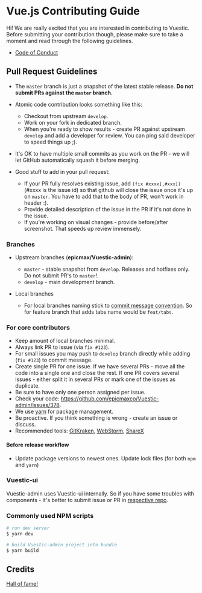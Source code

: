 # Vue.js Contributing Guide

Hi! We are really excited that you are interested in contributing to Vuestic. Before submitting your contribution though, please make sure to take a moment and read through the following guidelines.

- [Code of Conduct](./../CODE_OF_CONDUCT.md)

## Pull Request Guidelines

- The `master` branch is just a snapshot of the latest stable release. **Do not submit PRs against the `master` branch.**
- Atomic code contribution looks something like this:
  - Checkout from upstream `develop`.
  - Work on your fork in dedicated branch.
  - When you're ready to show results - create PR against upstream `develop` and add a developer for review. You can ping said developer to speed things up ;).
- It's OK to have multiple small commits as you work on the PR - we will let GitHub automatically squash it before merging.

- Good stuff to add in your pull request:
  - If your PR fully resolves existing issue, add `(fix #xxxx[,#xxx])` (#xxxx is the issue id) so that github will close the issue once it's up on `master`. You have to add that to the body of PR, won't work in header :).
  - Provide detailed description of the issue in the PR if it's not done in the issue.
  - If you're working on visual changes - provide before/after screenshot. That speeds up review immensely.

### Branches

- Upstream branches (**epicmax/Vuestic-admin**):

  - `master` - stable snapshot from `develop`. Releases and hotfixes only. Do not submit PR's to `master`!.
  - `develop` - main development branch.

- Local branches
  - For local branches naming stick to [commit message convention](./COMMIT_CONVENTION.md). So for feature branch that adds tabs name would be `feat/tabs`.

### For core contributors

- Keep amount of local branches minimal.
- Always link PR to issue (via `fix #123`).
- For small issues you may push to `develop` branch directly while adding (`fix #123`) to commit message.
- Create single PR for one issue. If we have several PRs - move all the code into a single one and close the rest. If one PR covers several issues - either split it in several PRs or mark one of the issues as duplicate.
- Be sure to have only one person assigned per issue.
- Check your code: https://github.com/epicmaxco/Vuestic-admin/issues/378.
- We use [yarn](https://yarnpkg.com/lang/en/) for package management.
- Be proactive. If you think something is wrong - create an issue or discuss.
- Recommended tools: [GitKraken](https://www.gitkraken.com/), [WebStorm](https://www.jetbrains.com/webstorm/), [ShareX](https://getsharex.com/)

#### Before release workflow

- Update package versions to newest ones. Update lock files (for both `npm` and `yarn`)

### Vuestic-ui

Vuestic-admin uses Vuestic-ui internally. So if you have some troubles with components - it's better to submit issue or PR in [respective repo](https://github.com/epicmaxco/Vuestic-ui).

### Commonly used NPM scripts

```bash
# run dev server
$ yarn dev

# build Vuestic-admin project into bundle
$ yarn build
```

## Credits

<a href="https://github.com/epicmaxco/Vuestic-admin/graphs/contributors">Hall of fame!</a>
